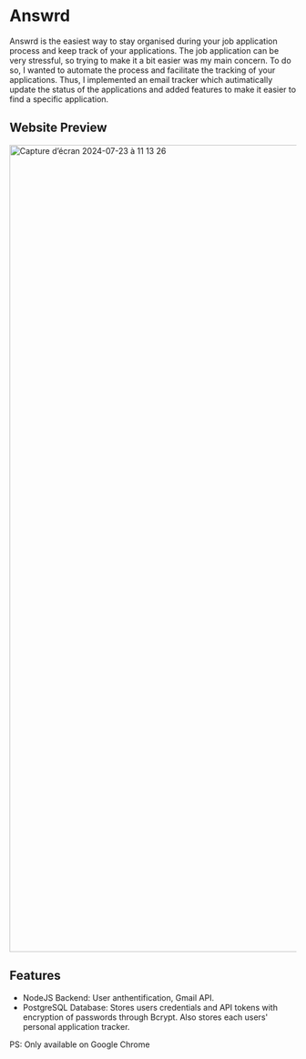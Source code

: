 # Answrd
Answrd is the easiest way to stay organised during your job application process and keep track of your applications. 
The job application can be very stressful, so trying to make it a bit easier was my main concern. 
To do so, I wanted to automate the process and facilitate the tracking of your applications.
Thus, I implemented an email tracker which autimatically update the status of the applications and added features to make it easier to find a specific application.

## Website Preview
<img width="1418" alt="Capture d’écran 2024-07-23 à 11 13 26" src="https://github.com/user-attachments/assets/48d01d8d-d555-4a3c-9877-6b4d423ff961">

## Features
- NodeJS Backend: User anthentification, Gmail API.
- PostgreSQL Database: Stores users credentials and API tokens with encryption of passwords through Bcrypt. Also stores each users' personal application tracker.

PS: Only available on Google Chrome

